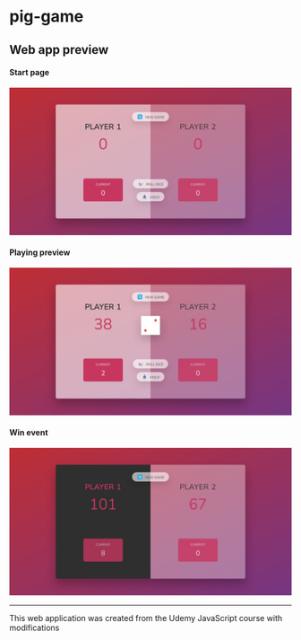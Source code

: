 # pig-game
## Web app preview 

#### Start page
![Start page screenshot](https://github.com/TSlashDreamy/pig-game/blob/main/preview/1.jpeg?raw=true)


#### Playing preview
![Playing screenshot](https://github.com/TSlashDreamy/pig-game/blob/main/preview/2.jpeg?raw=true)


#### Win event
![Win event screenshot](https://github.com/TSlashDreamy/pig-game/blob/main/preview/3.jpeg?raw=true)

-------
This web application was created from the Udemy JavaScript course with modifications
